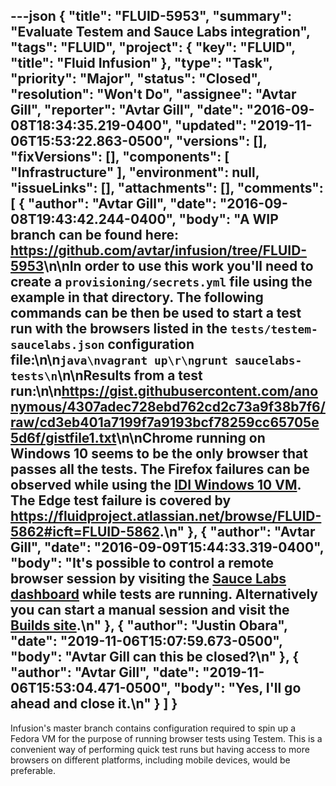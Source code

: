 ---json
{
  "title": "FLUID-5953",
  "summary": "Evaluate Testem and Sauce Labs integration",
  "tags": "FLUID",
  "project": {
    "key": "FLUID",
    "title": "Fluid Infusion"
  },
  "type": "Task",
  "priority": "Major",
  "status": "Closed",
  "resolution": "Won't Do",
  "assignee": "Avtar Gill",
  "reporter": "Avtar Gill",
  "date": "2016-09-08T18:34:35.219-0400",
  "updated": "2019-11-06T15:53:22.863-0500",
  "versions": [],
  "fixVersions": [],
  "components": [
    "Infrastructure"
  ],
  "environment": null,
  "issueLinks": [],
  "attachments": [],
  "comments": [
    {
      "author": "Avtar Gill",
      "date": "2016-09-08T19:43:42.244-0400",
      "body": "A WIP branch can be found here: <https://github.com/avtar/infusion/tree/FLUID-5953>\n\nIn order to use this work you'll need to create a `provisioning/secrets.yml` file using the example in that directory. The following commands can be then be used to start a test run with the browsers listed in the `tests/testem-saucelabs.json` configuration file:\n\n```java\nvagrant up\r\ngrunt saucelabs-tests\n```\n\nResults from a test run:\n\n<https://gist.githubusercontent.com/anonymous/4307adec728ebd762cd2c73a9f38b7f6/raw/cd3eb401a7199f7a9193bcf78259cc65705e5d6f/gistfile1.txt>\n\nChrome running on Windows 10 seems to be the only browser that passes all the tests. The Firefox failures can be observed while using the [IDI Windows 10 VM](https://github.com/idi-ops/packer-windows). The Edge test failure is covered by <https://fluidproject.atlassian.net/browse/FLUID-5862#icft=FLUID-5862>.\n"
    },
    {
      "author": "Avtar Gill",
      "date": "2016-09-09T15:44:33.319-0400",
      "body": "It's possible to control a remote browser session by visiting the [Sauce Labs dashboard](https://saucelabs.com/beta/dashboard/tests) while tests are running. Alternatively you can start a manual session and visit the [Builds site](http://build.fluidproject.org/infusion/tests/all-tests.html).\n"
    },
    {
      "author": "Justin Obara",
      "date": "2019-11-06T15:07:59.673-0500",
      "body": "Avtar Gill can this be closed?\n"
    },
    {
      "author": "Avtar Gill",
      "date": "2019-11-06T15:53:04.471-0500",
      "body": "Yes, I'll go ahead and close it.\n"
    }
  ]
}
---
Infusion's master branch contains configuration required to spin up a Fedora VM for the purpose of running browser tests using Testem. This is a convenient way of performing quick test runs but having access to more browsers on different platforms, including mobile devices, would be preferable.

        